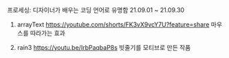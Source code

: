 프로세싱: 디자이너가 배우는 코딩 언어로 유명함
21.09.01 ~ 21.09.30

1) arrayText
https://youtube.com/shorts/FK3vX9vcY7U?feature=share
마우스를 따라가는 효과

2) rain3
https://youtu.be/IrbPaqbaP8s
빗줄기를 모티브로 만든 작품


